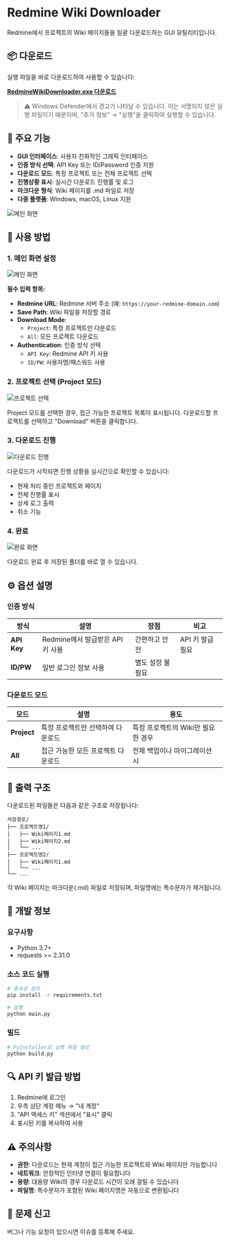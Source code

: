 # Redmine Wiki Downloader

Redmine에서 프로젝트의 Wiki 페이지들을 일괄 다운로드하는 GUI 유틸리티입니다.

## 📦 다운로드

실행 파일을 바로 다운로드하여 사용할 수 있습니다:

**[RedmineWikiDownloader.exe 다운로드](./dist/RedmineWikiDownloader.exe)**

> ⚠️ Windows Defender에서 경고가 나타날 수 있습니다. 이는 서명되지 않은 실행 파일이기 때문이며, "추가 정보" → "실행"을 클릭하여 실행할 수 있습니다.

## 🎯 주요 기능

- **GUI 인터페이스**: 사용자 친화적인 그래픽 인터페이스
- **인증 방식 선택**: API Key 또는 ID/Password 인증 지원
- **다운로드 모드**: 특정 프로젝트 또는 전체 프로젝트 선택
- **진행상황 표시**: 실시간 다운로드 진행률 및 로그
- **마크다운 형식**: Wiki 페이지를 .md 파일로 저장
- **다중 플랫폼**: Windows, macOS, Linux 지원

![메인 화면](./images/main-window.png)

## 🚀 사용 방법

### 1. 메인 화면 설정

![메인 화면](./images/main-window.png)

**필수 입력 항목:**
- **Redmine URL**: Redmine 서버 주소 (예: `https://your-redmine-domain.com`)
- **Save Path**: Wiki 파일을 저장할 경로
- **Download Mode**:
  - `Project`: 특정 프로젝트만 다운로드
  - `All`: 모든 프로젝트 다운로드
- **Authentication**: 인증 방식 선택
  - `API Key`: Redmine API 키 사용
  - `ID/PW`: 사용자명/패스워드 사용

### 2. 프로젝트 선택 (Project 모드)

![프로젝트 선택](./images/project-selection.png)

Project 모드를 선택한 경우, 접근 가능한 프로젝트 목록이 표시됩니다. 다운로드할 프로젝트를 선택하고 "Download" 버튼을 클릭합니다.

### 3. 다운로드 진행

![다운로드 진행](./images/download-progress.png)

다운로드가 시작되면 진행 상황을 실시간으로 확인할 수 있습니다:
- 현재 처리 중인 프로젝트와 페이지
- 전체 진행률 표시
- 상세 로그 출력
- 취소 기능

### 4. 완료

![완료 화면](./images/completion.png)

다운로드 완료 후 저장된 폴더를 바로 열 수 있습니다.

## ⚙️ 옵션 설명

### 인증 방식

| 방식 | 설명 | 장점 | 비고           |
|------|------|------|--------------|
| **API Key** | Redmine에서 발급받은 API 키 사용 | 간편하고 안전 | API 키 발급 필요  |
| **ID/PW** | 일반 로그인 정보 사용 | 별도 설정 불필요 |  |

### 다운로드 모드

| 모드 | 설명 | 용도 |
|------|------|------|
| **Project** | 특정 프로젝트만 선택하여 다운로드 | 특정 프로젝트의 Wiki만 필요한 경우 |
| **All** | 접근 가능한 모든 프로젝트 다운로드 | 전체 백업이나 마이그레이션 시 |

## 📁 출력 구조

다운로드된 파일들은 다음과 같은 구조로 저장됩니다:

```
저장경로/
├── 프로젝트명1/
│   ├── Wiki페이지1.md
│   ├── Wiki페이지2.md
│   └── ...
├── 프로젝트명2/
│   ├── Wiki페이지1.md
│   └── ...
└── ...
```

각 Wiki 페이지는 마크다운(.md) 파일로 저장되며, 파일명에는 특수문자가 제거됩니다.

## 🔧 개발 정보

### 요구사항

- Python 3.7+
- requests >= 2.31.0

### 소스 코드 실행

```bash
# 종속성 설치
pip install -r requirements.txt

# 실행
python main.py
```

### 빌드

```bash
# PyInstaller로 실행 파일 생성
python build.py
```

## 🔍 API 키 발급 방법

1. Redmine에 로그인
2. 우측 상단 계정 메뉴 → "내 계정"
3. "API 액세스 키" 섹션에서 "표시" 클릭
4. 표시된 키를 복사하여 사용

## ⚠️ 주의사항

- **권한**: 다운로드는 현재 계정이 접근 가능한 프로젝트와 Wiki 페이지만 가능합니다
- **네트워크**: 안정적인 인터넷 연결이 필요합니다
- **용량**: 대용량 Wiki의 경우 다운로드 시간이 오래 걸릴 수 있습니다
- **파일명**: 특수문자가 포함된 Wiki 페이지명은 자동으로 변환됩니다

## 🐛 문제 신고

버그나 기능 요청이 있으시면 이슈를 등록해 주세요.